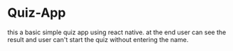 # Quiz-App
this a basic simple quiz app using react native. at the end user can see the result and user can't start the quiz without entering the name.
